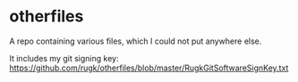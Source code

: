 # otherfiles

A repo containing various files, which I could not put anywhere else.

It includes my git signing key: https://github.com/rugk/otherfiles/blob/master/RugkGitSoftwareSignKey.txt

